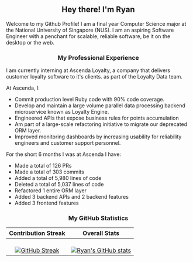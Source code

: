 <h2 align="center"> Hey there! I'm Ryan </h2>
Welcome to my Github Profile! I am a final year Computer Science major at the National University of Singapore (NUS). I am an aspiring Software Engineer with a penchant for scalable, reliable software, be it on the desktop or the web.

<h3 align="center"> My Professional Experience </h3>
I am currently interning at Ascenda Loyalty, a company that delivers customer loyalty software to it's clients. as part of the Loyalty Data team. 

At Ascenda, I:
- Commit production level Ruby code with 90% code coverage.
- Develop and maintain a large volume parallel data processing backend microservice known as Loyalty Engine.
- Engineered APIs that expose business rules for points accumulation
- Am part of a large-scale refactoring initiative to migrate our deprecated ORM layer.
- Improved monitoring dashboards by increasing usability for reliability engineers and customer support personnel.

For the short 6 months I was at Ascenda I have:
- Made a total of 126 PRs
- Made a total of 303 commits
- Added a total of 5,980 lines of code
- Deleted a total of 5,037 lines of code
- Refactored 1 entire ORM layer
- Added 3 backend APIs and 2 backend features
- Added 3 frontend features

<h3 align="center"> My GitHub Statistics </h3>

| Contribution Streak  	| Overall Stats  	|
|:-:	|:-:	|
|<br> [![GitHub Streak](https://streak-stats.demolab.com/?user=ryantanlien&theme=dark)](https://git.io/streak-stats)|  <br> [![Ryan's GitHub stats](https://github-readme-stats.vercel.app/api?username=ryantanlien&show_icons=true&theme=tokyonight)](https://github.com/anuraghazra/github-readme-stats) 	|

<!--
**ryantanlien/ryantanlien** is a ✨ _special_ ✨ repository because its `README.md` (this file) appears on your GitHub profile.

Here are some ideas to get you started:

- 🔭 I’m currently working on ...
- 🌱 I’m currently learning ...
- 👯 I’m looking to collaborate on ...
- 🤔 I’m looking for help with ...
- 💬 Ask me about ...
- 📫 How to reach me: ...
- 😄 Pronouns: ...
- ⚡ Fun fact: ...
-->
